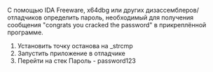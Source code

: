 C помощью IDA Freeware, x64dbg или других дизассемблеров/отладчиков определить пароль, необходимый для получения сообщения "congrats you cracked the password" в прикреплённой программе.

1. Установить точку останова на _strcmp
2. Запустить приложение в отладчике
3. Перейти на стек
Пароль - password123